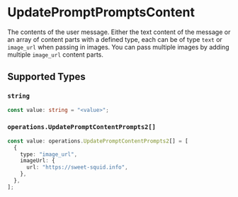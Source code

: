 # UpdatePromptPromptsContent

The contents of the user message. Either the text content of the message or an array of content parts with a defined type, each can be of type `text` or `image_url` when passing in images. You can pass multiple images by adding multiple `image_url` content parts. 


## Supported Types

### `string`

```typescript
const value: string = "<value>";
```

### `operations.UpdatePromptContentPrompts2[]`

```typescript
const value: operations.UpdatePromptContentPrompts2[] = [
  {
    type: "image_url",
    imageUrl: {
      url: "https://sweet-squid.info",
    },
  },
];
```

